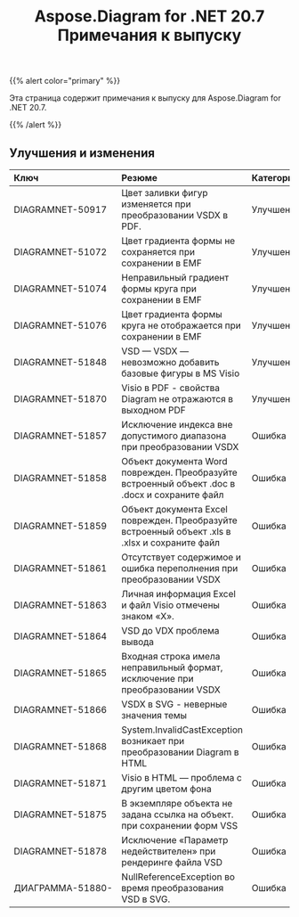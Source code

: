 ﻿---
title: Aspose.Diagram for .NET 20.7 Примечания к выпуску
type: docs
weight: 15
url: /ru/net/aspose-diagram-for-net-20-7-release-notes/
---
{{% alert color="primary" %}} 

Эта страница содержит примечания к выпуску для Aspose.Diagram for .NET 20.7.

{{% /alert %}} 
## **Улучшения и изменения**

|**Ключ**|**Резюме**|**Категория**|
|:- |:- |:- |
|DIAGRAMNET-50917|Цвет заливки фигур изменяется при преобразовании VSDX в PDF.|Улучшение|
|DIAGRAMNET-51072|Цвет градиента формы не сохраняется при сохранении в EMF|Улучшение|
|DIAGRAMNET-51074|Неправильный градиент формы круга при сохранении в EMF|Улучшение|
|DIAGRAMNET-51076|Цвет градиента формы круга не отображается при сохранении в EMF|Улучшение|
|DIAGRAMNET-51848|VSD — VSDX — невозможно добавить базовые фигуры в MS Visio|Улучшение|
|DIAGRAMNET-51870|Visio в PDF - свойства Diagram не отражаются в выходном PDF|Улучшение|
|DIAGRAMNET-51857|Исключение индекса вне допустимого диапазона при преобразовании VSDX|Ошибка|
|DIAGRAMNET-51858|Объект документа Word поврежден. Преобразуйте встроенный объект .doc в .docx и сохраните файл|Ошибка|
|DIAGRAMNET-51859|Объект документа Excel поврежден. Преобразуйте встроенный объект .xls в .xlsx и сохраните файл|Ошибка|
|DIAGRAMNET-51861|Отсутствует содержимое и ошибка переполнения при преобразовании VSDX|Ошибка|
|DIAGRAMNET-51863|Личная информация Excel и файл Visio отмечены знаком «X».|Ошибка|
|DIAGRAMNET-51864|VSD до VDX проблема вывода|Ошибка|
|DIAGRAMNET-51865|Входная строка имела неправильный формат, исключение при преобразовании VSDX|Ошибка|
|DIAGRAMNET-51866|VSDX в SVG - неверные значения темы|Ошибка|
|DIAGRAMNET-51868|System.InvalidCastException возникает при преобразовании Diagram в HTML|Ошибка|
|DIAGRAMNET-51871|Visio в HTML — проблема с другим цветом фона|Ошибка|
|DIAGRAMNET-51875|В экземпляре объекта не задана ссылка на объект. при сохранении форм VSS|Ошибка|
|DIAGRAMNET-51878|Исключение «Параметр недействителен» при рендеринге файла VSD|Ошибка|
|ДИАГРАММА-51880-|NullReferenceException во время преобразования VSD в SVG.|Ошибка|

